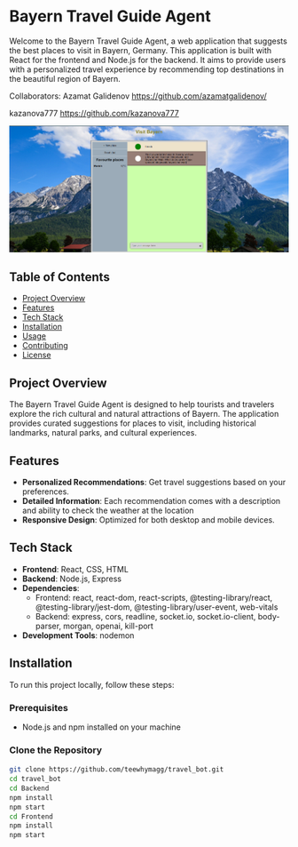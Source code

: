# Bayern Travel Guide Agent

Welcome to the Bayern Travel Guide Agent, a web application that suggests the best places to visit in Bayern, Germany. This application is built with React for the frontend and Node.js for the backend. It aims to provide users with a personalized travel experience by recommending top destinations in the beautiful region of Bayern.

Collaborators:
Azamat Galidenov https://github.com/azamatgalidenov/

kazanova777 https://github.com/kazanova777

![Bayern Travel Guide](travel_bot.png)

## Table of Contents

- [Project Overview](#project-overview)
- [Features](#features)
- [Tech Stack](#tech-stack)
- [Installation](#installation)
- [Usage](#usage)
- [Contributing](#contributing)
- [License](#license)

## Project Overview

The Bayern Travel Guide Agent is designed to help tourists and travelers explore the rich cultural and natural attractions of Bayern. The application provides curated suggestions for places to visit, including historical landmarks, natural parks, and cultural experiences.

## Features

- **Personalized Recommendations**: Get travel suggestions based on your preferences.
- **Detailed Information**: Each recommendation comes with a description and ability to check the weather at the location
- **Responsive Design**: Optimized for both desktop and mobile devices.

## Tech Stack

- **Frontend**: React, CSS, HTML
- **Backend**: Node.js, Express
- **Dependencies**: 
  - Frontend: react, react-dom, react-scripts, @testing-library/react, @testing-library/jest-dom, @testing-library/user-event, web-vitals
  - Backend: express, cors, readline, socket.io, socket.io-client, body-parser, morgan, openai, kill-port
- **Development Tools**: nodemon

## Installation

To run this project locally, follow these steps:

### Prerequisites

- Node.js and npm installed on your machine

### Clone the Repository

```bash
git clone https://github.com/teewhymagg/travel_bot.git
cd travel_bot
cd Backend 
npm install
npm start
cd Frontend
npm install
npm start
```
